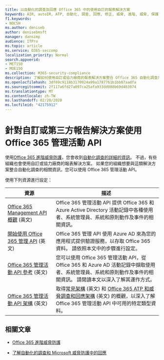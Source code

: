 ```yaml
---
title: 以自動化的調查及回應 Office 365 中的使用自訂的報表解決方案
keywords: AIR, autoIR, ATP, 自動化, 調查, 回應, 修正, 威脅, 進階, 威脅, 保護
f1.keywords:
- NOCSH
ms.author: deniseb
author: denisebmsft
manager: dansimp
audience: ITPro
ms.topic: article
ms.service: O365-seccomp
localization_priority: Normal
search.appverid:
- MET150
- MOE150
ms.collection: M365-security-compliance
description: 了解如何使用自訂或協力廠商的報表解決方案整合 Office 365 自動化調查及回應。
ms.openlocfilehash: 3df69c9118b3170924a99a1787761b1bb07aadfa
ms.sourcegitcommit: 2f117a6fd27a097ca25afa933dd088b69d483974
ms.translationtype: MT
ms.contentlocale: zh-TW
ms.lasthandoff: 02/20/2020
ms.locfileid: "42175912"
---
```

# <a name="use-the-office-365-management-activity-api-for-custom-or-third-party-reporting-solutions"></a>針對自訂或第三方報告解決方案使用 Office 365 管理活動 API

使用[Office 365 進階威脅防護](https://docs.microsoft.com/microsoft-365/security/office-365-security/office-365-atp)，您會收到[自動化調查的詳細的資訊](air-view-investigation-results.md)。 不過，有些組織也會使用自訂或協力廠商的報表解決方案。 如果您的組織想要與這類解決方案整合自動化調查的相關資訊，您可以使用 Office 365 管理活動 API。

使用下列資源進行設定：

|資源  |描述  |
|---------|---------|
|[Office 365 Management API 概觀](https://docs.microsoft.com/office/office-365-management-api/office-365-management-apis-overview) (英文)     |Office 365 管理活動 API 提供 Office 365 和 Azure Active Directory 活動記錄中各種使用者、系統管理員、系統和原則動作及事件的相關資訊。         |
|[開始使用 Office 365 管理 API](https://docs.microsoft.com/office/office-365-management-api/get-started-with-office-365-management-apis) (英文)     |Office 365 管理 API 使用 Azure AD 來為您的應用程式提供驗證服務，以存取 Office 365 資料。 請依照本文中的步驟進行設定。          |
|[Office 365 管理活動 API 參考](https://docs.microsoft.com/office/office-365-management-api/office-365-management-activity-api-reference) (英文)     |您可以使用 Office 365 管理活動 API，從 Office 365 和 Azure AD 活動記錄中擷取使用者、系統管理員、系統和原則動作及事件的相關資訊。 請閱讀本文以深入了解其運作方式。        |
|[Office 365 管理活動 API 架構](https://docs.microsoft.com/office/office-365-management-api/office-365-management-activity-api-schema) (英文)     |取得[常見架構](https://docs.microsoft.com/office/office-365-management-api/office-365-management-activity-api-schema#common-schema) (英文) 和 [Office 365 ATP 和威脅調查和回應架構](https://docs.microsoft.com/office/office-365-management-api/office-365-management-activity-api-schema#office-365-advanced-threat-protection-and-threat-investigation-and-response-schema) (英文) 的概觀，以深入了解 Office 365 管理活動 API 中可用的特定類型資料。         |

## <a name="related-articles"></a>相關文章

- [Office 365 進階威脅防護](office-365-atp.md)

- [了解自動化的調查和 Microsoft 威脅防護中的回應](https://docs.microsoft.com/microsoft-365/security/mtp/mtp-autoir)